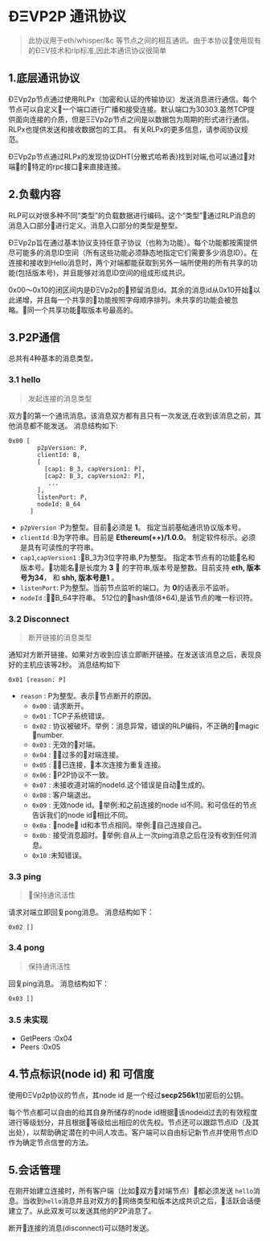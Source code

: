 
# ÐΞVP2P 通讯协议


> 此协议用于eth/whisper/&c 等节点之间的相互通讯。由于本协议使用现有的ÐΞV技术和rlp标准,因此本通讯协议很简单
## 1.底层通讯协议
ÐΞVp2p节点通过使用RLPx（加密和认证的传输协议）发送消息进行通信。每个节点可以自定义一个端口进行广播和接受连接。默认端口为30303.虽然TCP提供面向连接的介质，但是ΞΞVp2p节点之间是以数据包为周期的形式进行通信。 
RLPx也提供发送和接收数据包的工具。
有关RLPx的更多信息，请参阅协议规范。

ÐΞVp2p节点通过RLPx的发现协议DHT(分散式哈希表)找到对端,也可以通过对端的特定的rpc接口来直接连接。
## 2.负载内容
RLP可以对很多种不同“类型”的负载数据进行编码。这个“类型”通过RLP消息的消息入口部分进行定义。消息入口部分的类型是整型。

ÐΞVp2p旨在通过基本协议支持任意子协议（也称为功能）。每个功能都按需提供尽可能多的消息ID空间（所有这些功能必须静态地指定它们需要多少消息ID）。在连接和接收到Hello消息时，两个对端都能获取到另外一端所使用的所有共享的功能(包括版本号)，并且能够对消息ID空间的组成形成共识。

0x00～0x10的闭区间内是ÐΞVp2p的预留消息id。其余的消息id从0x10开始以此递增，并且每一个共享的功能按照字母顺序排列。未共享的功能会被忽略。同一个共享功能取版本号最高的。

## 3.P2P通信
总共有4种基本的消息类型。
### 3.1 hello
> 发起连接的消息类型

双方的第一个通讯消息。该消息双方都有且只有一次发送,在收到该消息之前，其他消息都不能发送。
消息结构如下:

```
0x00 [
        p2pVersion: P, 
        clientId: B, 
        [
          [cap1: B_3, capVersion1: P],
          [cap2: B_3, capVersion2: P],
           ...
        ],
        listenPort: P, 
        nodeId: B_64
      ]

```

- `p2pVersion` :P为整型。目前必须是 **1**。 指定当前基础通讯协议版本号。
- `clientId`   :B为字符串。目前是    **Ethereum(++)/1.0.0**。 制定软件标示。必须是具有可读性的字符串。
- `cap1`,`capVersion1` :B_3为3位字符串,P为整型。 指定本节点有的功能名和版本号。功能名是长度为 **3**  的字符串,版本号是整数。目前支持 **eth, 版本号为34**， 和 **shh, 版本号是1** 。
- `listenPort`: P为整型。当前节点监听的端口。为 **0**的话表示不监听。
- `nodeId` :B_64字符串。 512位的hash值(8*64),是该节点的唯一标识符。

### 3.2 Disconnect
> 断开链接的消息类型 

通知对方断开链接。如果对方收到应该立即断开链接。在发送该消息之后，表现良好的主机应该等2秒。
消息结构如下

```
0x01 [reason: P]
```

- `reason` : P为整型。表示节点断开的原因。
  - `0x00` : 请求断开。
  - `0x01` : TCP子系统错误。
  - `0x02` : 协议被破坏。举例：消息异常，错误的RLP编码，不正确的magic number.
  - `0x03` : 无效的对端。
  - `0x04` : 过多的对端连接。
  - `0x05` : 已连接，本次连接为重复连接。
  - `0x06` : P2P协议不一致。
  - `0x07` : 未接收道对端的nodeId.这个错误是自动生成的。
  - `0x08` : 客户端退出。
  - `0x09` : 无效node id。举例:和之前连接的node id不同。和可信任的节点告诉我们的node id相比不同。
  - `0x0a` : node id和本节点相同。举例:自己连接自己。
  - `0x0b` : 接受消息超时。举例:自从上一次ping消息之后在没有收到任何消息。
  - `0x10` :未知错误。

### 3.3 ping
> 保持通讯活性

请求对端立即回复pong消息。
消息结构如下：

```
0x02 []
```

### 3.4 pong
> 保持通讯活性

回复ping消息。
消息结构如下：

```
0x03 []
```

### 3.5 未实现

- GetPeers :0x04
- Peers    :0x05

## 4.节点标识(node id) 和 可信度
使用ÐΞVp2p协议的节点，其node id 是一个经过**secp256k1**加密后的公钥。


每个节点都可以自由的给其自身所储存的node id根据该nodeid过去的有效程度进行等级划分，并且根据等级给出相应的优先权。节点还可以跟踪节点ID（及其出处），以帮助确定潜在的中间人攻击。客户端可以自由标记新节点并使用节点ID作为确定节点信誉的方法。

## 5.会话管理
在刚开始建立连接时，所有客户端（比如双方对端节点）都必须发送 `hello`消息。当收到`hello`消息并且对双方的网络类型和版本达成共识之后，活跃会话便建立了。从此双发可以发送其他的P2P消息了。

断开连接的消息(disconnect)可以随时发送。
